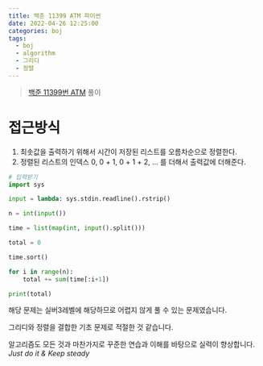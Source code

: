 ```yaml
---
title: 백준 11399 ATM 파이썬
date: 2022-04-26 12:25:00
categories: boj
tags:
  - boj
  - algorithm
  - 그리디
  - 정렬
---
```



> [백준 11399번 ATM](https://www.acmicpc.net/problem/11399) 풀이

# 접근방식
1. 최솟값을 출력하기 위해서 시간이 저장된 리스트를 오름차순으로 정렬한다.
2. 정렬된 리스트의 인덱스 0, 0 + 1, 0 + 1 + 2, ... 를 더해서 출력값에 더해준다.

~~~python
# 입력받기
import sys

input = lambda: sys.stdin.readline().rstrip()

n = int(input())

time = list(map(int, input().split()))

total = 0

time.sort()

for i in range(n):
    total += sum(time[:i+1])

print(total)
~~~

해당 문제는 실버3레벨에 해당하므로 어렵지 않게 풀 수 있는 문제였습니다.

그리디와 정렬을 결합한 기초 문제로 적절한 것 같습니다.

알고리즘도 모든 것과 마찬가지로 꾸준한 연습과 이해를 바탕으로 실력이 향상합니다.
*Just do it & Keep steady*
